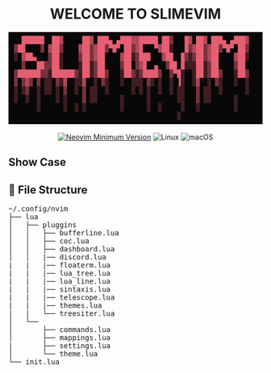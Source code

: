 <h1 align="center">WELCOME TO SLIMEVIM</h1>

![logo](logo.png) 

<div align="center">

[![Neovim Minimum Version](https://img.shields.io/badge/Neovim-0.9.5-blueviolet.svg?style=flat-square&logo=Neovim&color=90E59A&logoColor=white)](https://github.com/neovim/neovim)
<img alt="Linux" src="https://img.shields.io/badge/Linux-%23.svg?style=flat-square&logo=linux&color=FCC624&logoColor=black" />
<img alt="macOS" src="https://img.shields.io/badge/macOS-%23.svg?style=flat-square&logo=apple&color=000000&logoColor=white" />
  </div>


## Show Case

## 📂 File Structure
<pre>
~/.config/nvim
├── lua
│   ├── pluggins
│   │   ├── bufferline.lua
│   │   ├── coc.lua
│   │   ├── dashboard.lua
│   │   |── discord.lua
|   |   |── floaterm.lua
|   |   |── lua_tree.lua  
|   |   |── lua_line.lua
|   |   |── sintaxis.lua
|   |   |── telescope.lua
|   |   |── themes.lua
|   |   └── treesiter.lua
│   └── 
│       ├── commands.lua
│       ├── mappings.lua
|       ├── settings.lua
│       └── theme.lua
└── init.lua
</pre>
